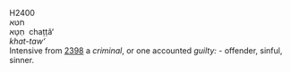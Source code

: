 H2400  
חטּא  
חַטָּא ‎ chaṭṭâ‘  
*khat-taw‘*  
Intensive from [2398](h2398) a *criminal*, or one accounted *guilty: -*
offender, sinful, sinner.  
